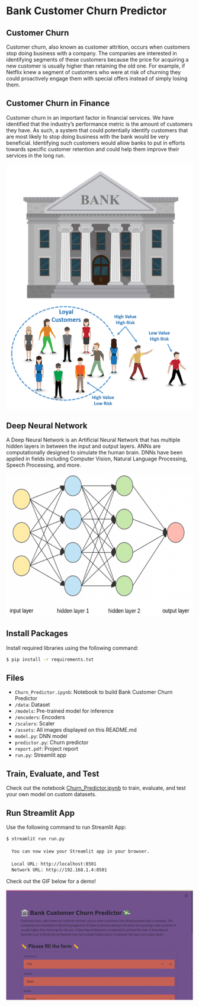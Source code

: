 # Bank Customer Churn Predictor

## Customer Churn

Customer churn, also known as customer attrition, occurs when customers stop doing business with a company. The companies are interested in identifying segments of these customers because the price for acquiring a new customer is usually higher than retaining the old one. For example, if Netflix knew a segment of customers who were at risk of churning they could proactively engage them with special offers instead of simply losing them.

## Customer Churn in Finance

Customer churn in an important factor in financial services. We have identified that the industry’s performance metric is the amount of customers they have. As such, a system that could potentially identify customers that are most likely to stop doing business with the bank would be very beneficial. Identifying such customers would allow banks to put in efforts towards specific customer retention and could help them improve their services in the long run.

<p align="center">
  <img src="/assets/bank.jpg">
  <img src="/assets/customer_churn.png">
</p>

## Deep Neural Network

A Deep Neural Network is an Artificial Neural Network that has multiple hidden layers in between the input and output layers. ANNs are computationally designed to simulate the human brain. DNNs have been applied in fields including Computer Vision, Natural Language Processing, Speech Processing, and more.


<p align="center">
  <img src="/assets/DNN.png">
</p>


## Install Packages

Install required libraries using the following command:
```bash
$ pip install -r requirements.txt
```


## Files

- `Churn_Predictor.ipynb`: Notebook to build Bank Customer Churn Predictor
- `/data`: Dataset
- `/models`: Pre-trained model for inference
- `/encoders`: Encoders
- `/scalers`: Scaler
- `/assets`: All images displayed on this README.md
- `model.py`: DNN model
- `predictor.py`: Churn predictor
- `report.pdf`: Project report
- `run.py`: Streamlit app


## Train, Evaluate, and Test

Check out the notebook [Churn_Predictor.ipynb](Churn_Predictor.ipynb) to train, evaluate, and test your own model on custom datasets.


## Run Streamlit App

Use the following command to run Streamlit App:
```bash
$ streamlit run run.py

  You can now view your Streamlit app in your browser.

  Local URL: http://localhost:8501
  Network URL: http://192.168.1.4:8501

```

Check out the GIF below for a demo!

<img src="app.gif">
